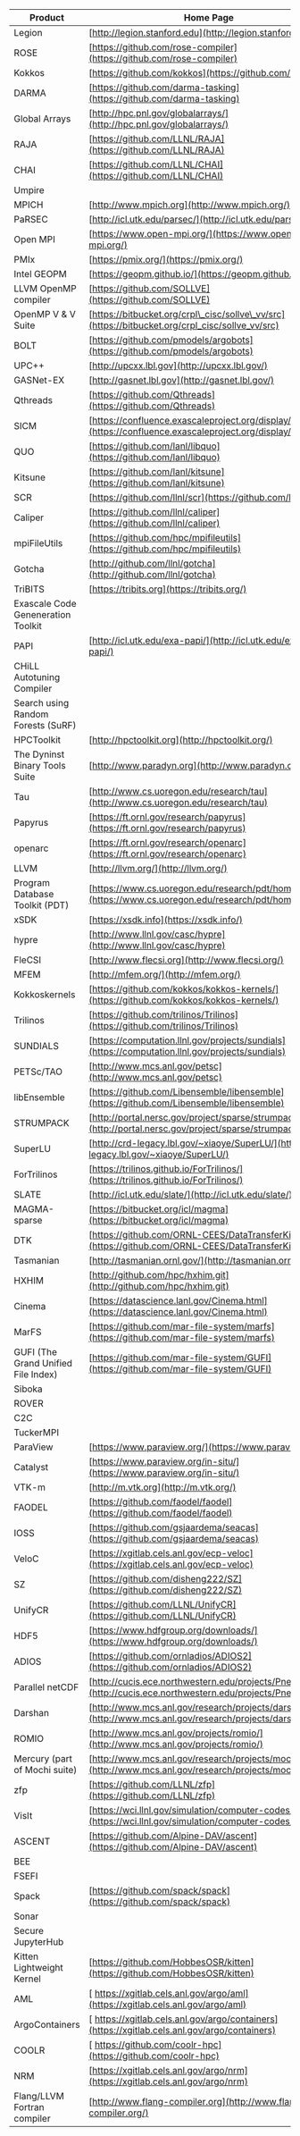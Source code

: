 | Product | Home Page |
| --- | --- |
| Legion | [http://legion.stanford.edu](http://legion.stanford.edu/) |
| ROSE | [https://github.com/rose-compiler](https://github.com/rose-compiler) |
| Kokkos | [https://github.com/kokkos](https://github.com/kokkos) |
| DARMA | [https://github.com/darma-tasking](https://github.com/darma-tasking) |
| Global Arrays | [http://hpc.pnl.gov/globalarrays/](http://hpc.pnl.gov/globalarrays/) |
| RAJA | [https://github.com/LLNL/RAJA](https://github.com/LLNL/RAJA) |
| CHAI | [https://github.com/LLNL/CHAI](https://github.com/LLNL/CHAI) |
| Umpire |   |
| MPICH | [http://www.mpich.org](http://www.mpich.org/) |
| PaRSEC | [http://icl.utk.edu/parsec/](http://icl.utk.edu/parsec/) |
| Open MPI | [https://www.open-mpi.org/](https://www.open-mpi.org/) |
| PMIx | [https://pmix.org/](https://pmix.org/) |
| Intel GEOPM | [https://geopm.github.io/](https://geopm.github.io/) |
| LLVM OpenMP compiler | [https://github.com/SOLLVE](https://github.com/SOLLVE) |
| OpenMP V \& V Suite | [https://bitbucket.org/crpl\_cisc/sollve\_vv/src](https://bitbucket.org/crpl_cisc/sollve_vv/src) |
| BOLT | [https://github.com/pmodels/argobots](https://github.com/pmodels/argobots) |
| UPC++ | [http://upcxx.lbl.gov](http://upcxx.lbl.gov/) |
| GASNet-EX | [http://gasnet.lbl.gov](http://gasnet.lbl.gov/) |
| Qthreads | [https://github.com/Qthreads](https://github.com/Qthreads) |
| SICM | [https://confluence.exascaleproject.org/display/STSS07](https://confluence.exascaleproject.org/display/STSS07) |
| QUO | [https://github.com/lanl/libquo](https://github.com/lanl/libquo) |
| Kitsune | [https://github.com/lanl/kitsune](https://github.com/lanl/kitsune) |
| SCR | [https://github.com/llnl/scr](https://github.com/llnl/scr) |
| Caliper | [https://github.com/llnl/caliper](https://github.com/llnl/caliper) |
| mpiFileUtils | [https://github.com/hpc/mpifileutils](https://github.com/hpc/mpifileutils) |
| Gotcha | [http://github.com/llnl/gotcha](http://github.com/llnl/gotcha) |
| TriBITS | [https://tribits.org](https://tribits.org/) |
| Exascale Code Geneneration Toolkit |
| PAPI | [http://icl.utk.edu/exa-papi/](http://icl.utk.edu/exa-papi/) |
| CHiLL Autotuning Compiler |
| Search using Random Forests (SuRF) |
| HPCToolkit | [http://hpctoolkit.org](http://hpctoolkit.org/) |
| The Dyninst Binary Tools Suite | [http://www.paradyn.org](http://www.paradyn.org/) |
| Tau | [http://www.cs.uoregon.edu/research/tau](http://www.cs.uoregon.edu/research/tau) |
| Papyrus | [https://ft.ornl.gov/research/papyrus](https://ft.ornl.gov/research/papyrus) |
| openarc | [https://ft.ornl.gov/research/openarc](https://ft.ornl.gov/research/openarc) |
| LLVM | [http://llvm.org/](http://llvm.org/) |
| Program Database Toolkit (PDT) | [https://www.cs.uoregon.edu/research/pdt/home.php](https://www.cs.uoregon.edu/research/pdt/home.php) |
| xSDK | [https://xsdk.info](https://xsdk.info/) |
| hypre | [http://www.llnl.gov/casc/hypre](http://www.llnl.gov/casc/hypre) |
| FleCSI | [http://www.flecsi.org](http://www.flecsi.org/) |
| MFEM | [http://mfem.org/](http://mfem.org/) |
| Kokkoskernels | [https://github.com/kokkos/kokkos-kernels/](https://github.com/kokkos/kokkos-kernels/) |
| Trilinos | [https://github.com/trilinos/Trilinos](https://github.com/trilinos/Trilinos) |
| SUNDIALS | [https://computation.llnl.gov/projects/sundials](https://computation.llnl.gov/projects/sundials) |
| PETSc/TAO | [http://www.mcs.anl.gov/petsc](http://www.mcs.anl.gov/petsc) |
| libEnsemble | [https://github.com/Libensemble/libensemble](https://github.com/Libensemble/libensemble) |
| STRUMPACK | [http://portal.nersc.gov/project/sparse/strumpack/](http://portal.nersc.gov/project/sparse/strumpack/) |
| SuperLU | [http://crd-legacy.lbl.gov/~xiaoye/SuperLU/](http://crd-legacy.lbl.gov/~xiaoye/SuperLU/) |
| ForTrilinos | [https://trilinos.github.io/ForTrilinos/](https://trilinos.github.io/ForTrilinos/) |
| SLATE | [http://icl.utk.edu/slate/](http://icl.utk.edu/slate/) |
| MAGMA-sparse | [https://bitbucket.org/icl/magma](https://bitbucket.org/icl/magma) |
| DTK | [https://github.com/ORNL-CEES/DataTransferKit](https://github.com/ORNL-CEES/DataTransferKit) |
| Tasmanian | [http://tasmanian.ornl.gov/](http://tasmanian.ornl.gov/) |
| HXHIM | [http://github.com/hpc/hxhim.git](http://github.com/hpc/hxhim.git) |
| Cinema | [https://datascience.lanl.gov/Cinema.html](https://datascience.lanl.gov/Cinema.html) |
| MarFS | [https://github.com/mar-file-system/marfs](https://github.com/mar-file-system/marfs) |
| GUFI (The Grand Unified File Index) | [https://github.com/mar-file-system/GUFI](https://github.com/mar-file-system/GUFI) |
| Siboka |   |
| ROVER |   |
| C2C |   |
| TuckerMPI |   |
| ParaView | [https://www.paraview.org/](https://www.paraview.org/) |
| Catalyst | [https://www.paraview.org/in-situ/](https://www.paraview.org/in-situ/) |
| VTK-m | [http://m.vtk.org](http://m.vtk.org/) |
| FAODEL | [https://github.com/faodel/faodel](https://github.com/faodel/faodel) |
| IOSS | [https://github.com/gsjaardema/seacas](https://github.com/gsjaardema/seacas) |
| VeloC | [https://xgitlab.cels.anl.gov/ecp-veloc](https://xgitlab.cels.anl.gov/ecp-veloc) |
| SZ | [https://github.com/disheng222/SZ](https://github.com/disheng222/SZ) |
| UnifyCR | [https://github.com/LLNL/UnifyCR](https://github.com/LLNL/UnifyCR) |
| HDF5 | [https://www.hdfgroup.org/downloads/](https://www.hdfgroup.org/downloads/) |
| ADIOS | [https://github.com/ornladios/ADIOS2](https://github.com/ornladios/ADIOS2) |
| Parallel netCDF | [http://cucis.ece.northwestern.edu/projects/PnetCDF/](http://cucis.ece.northwestern.edu/projects/PnetCDF/) |
| Darshan | [http://www.mcs.anl.gov/research/projects/darshan/](http://www.mcs.anl.gov/research/projects/darshan/) |
| ROMIO | [http://www.mcs.anl.gov/projects/romio/](http://www.mcs.anl.gov/projects/romio/) |
| Mercury (part of Mochi suite) | [http://www.mcs.anl.gov/research/projects/mochi/](http://www.mcs.anl.gov/research/projects/mochi/) |
| zfp | [https://github.com/LLNL/zfp](https://github.com/LLNL/zfp) |
| VisIt | [https://wci.llnl.gov/simulation/computer-codes/visit](https://wci.llnl.gov/simulation/computer-codes/visit) |
| ASCENT | [https://github.com/Alpine-DAV/ascent](https://github.com/Alpine-DAV/ascent) |
| BEE |   |
| FSEFI |   |
| Spack | [https://github.com/spack/spack](https://github.com/spack/spack) |
| Sonar |   |
| Secure JupyterHub |   |
| Kitten Lightweight Kernel | [https://github.com/HobbesOSR/kitten](https://github.com/HobbesOSR/kitten) |
| AML | [ https://xgitlab.cels.anl.gov/argo/aml](https://xgitlab.cels.anl.gov/argo/aml) |
| ArgoContainers | [ https://xgitlab.cels.anl.gov/argo/containers](https://xgitlab.cels.anl.gov/argo/containers) |
| COOLR | [ https://github.com/coolr-hpc](https://github.com/coolr-hpc) |
| NRM | [https://xgitlab.cels.anl.gov/argo/nrm](https://xgitlab.cels.anl.gov/argo/nrm) |
| Flang/LLVM Fortran compiler | [http://www.flang-compiler.org](http://www.flang-compiler.org/) |
